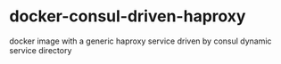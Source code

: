 # docker-consul-driven-haproxy
docker image with a generic haproxy service driven by consul dynamic service directory
